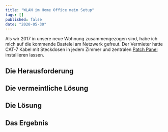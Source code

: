 ```yaml
---
title: "WLAN im Home Office mein Setup"
tags: []
published: false
date: "2020-05-30"
---
```


Als wir 2017 in unsere neue Wohnung zusammengezogen sind, habe ich mich auf die kommende Bastelei am Netzwerk gefreut.
Der Vermieter hatte CAT-7 Kabel mit Steckdosen in jedem Zimmer und zentralen [Patch Panel](https://de.wikipedia.org/wiki/Patch_panel) installieren lassen.

## Die Herausforderung


## Die vermeintliche Lösung


## Die Lösung


## Das Ergebnis